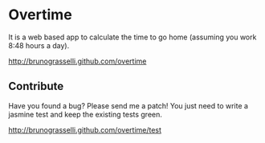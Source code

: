 # Overtime

It is a web based app to calculate the time to go home (assuming you work 8:48 hours a day).

http://brunograsselli.github.com/overtime

## Contribute

Have you found a bug? Please send me a patch! You just need to write a jasmine test and keep the existing tests green.

http://brunograsselli.github.com/overtime/test

